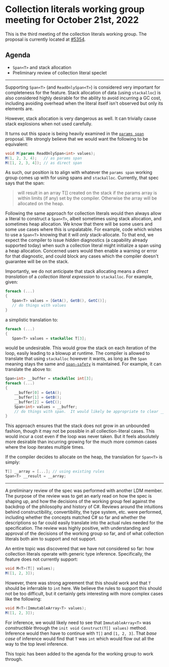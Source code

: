 # Collection literals working group meeting for October 21st, 2022

This is the third meeting of the collection literals working group. The proposal is currently located at [#5354](https://github.com/dotnet/csharplang/issues/5354).

## Agenda

* `Span<T>` and stack allocation
* Preliminary review of collection literal speclet

---

Supporting `Span<T>` (and `ReadOnlySpan<T>`) is considered very important for completeness for the feature.  Stack allocation of data (using `stackalloc`) is also considered highly desirable for the ability to avoid incurring a GC cost, including avoiding overhead when the literal itself isn't observed but only its elements are.

However, stack allocation is very dangerous as well.  It can trivially cause stack explosions when not used carefully.

It turns out this space is being heavily examined in the [`params span`](https://github.com/dotnet/csharplang/blob/main/proposals/params-span.md) proposal.  We strongly believe that we would want the following to be equivalent:

```c#
void M(params ReadOnlySpan<int> values);
M(1, 2, 3, 4);   // as params span
M([1, 2, 3, 4]); // as direct span
```

As such, our position is to align with whatever the `params span` working group comes up with for using spans and `stackalloc`.  Currently, that spec says that the span:

> will result in an array T[] created on the stack if the params array is within limits (if any) set by the compiler. Otherwise the array will be allocated on the heap.

Following the same approach for collection literals would then always allow a literal to construct a `Span<T>`, albeit sometimes using stack allocation, and sometimes heap allocation.  We know that there will be some users and some use cases where this is unpalatable.  For example, code which wishes to use a `Span<T>` knowing that it will *only* stack-allocate.  To that end, we expect the compiler to issue *hidden* diagnostics (a capability already supported today) when such a collection literal might initialize a span using a heap allocation.  Concerned users would then enable a warning or error for that diagnostic, and could block any cases which the compiler doesn't guarantee will be on the stack.

Importantly, we do not anticipate that stack allocating means a *direct translation* of a *collection literal expression* to `stackalloc`.  For example, given:

```c#
foreach (...)
{
   Span<T> values = [GetA(), GetB(), GetC()];
   // do things with values
}
```

a simplistic translation to:

```c#
foreach (...)
{
   Span<T> values = stackalloc T[3];
```

would be undesirable.  This would grow the stack on each iteration of the loop, easily leading to a blowup at runtime.  The compiler is allowed to translate that using `stackalloc` however it wants, as long as the `Span` meaning stays the same and [`span-safety`](https://github.com/dotnet/csharplang/blob/main/proposals/csharp-7.2/span-safety.md) is maintained.  For example, it can translate the above to:

```c#
Span<int> __buffer = stackalloc int[3];
foreach (...)
{
    __buffer[0] = GetA();
    __buffer[1] = GetB();
    __buffer[2] = GetC();
    Span<int> values = __buffer;
    // do things with span.  It would likely be appropriate to clear __buffer when the scope ends.
}
```

This approach ensures that the stack does not grow in an unbounded fashion, though it may not be possible in all collection-literal cases.  This would incur a cost even if the loop was never taken.  But it feels absolutely more desirable than incurring growing for the much more common cases where the loop iterates multiple times.

If the compiler decides to allocate on the heap, the translation for `Span<T>` is simply:

```c#
T[] __array = [...]; // using existing rules
Span<T> __result = __array;
```

---

A preliminary review of the spec was performed with another LDM member.  The purpose of the review was to get an early read on how the spec is shaping up, and how the decisions of the working group feel against the backdrop of the philosophy and history of C#.  Reviews around the intuitions behind constructibility, convertibility, the type system, etc. were performed, including whether the concepts matched C# so far and whether the descriptions so far could easily translate into the actual rules needed for the specification.  The review was highly positive, with understanding and approval of the decisions of the working group so far, and of what collection literals both aim to support and not support.

An entire topic was discovered that we have not considered so far: how collection literals operate with generic type inference.  Specifically, the feature does not currently support:

```c#
void M<T>(T[] values);
M([1, 2, 3]);
```

However, there was strong agreement that this should work and that `T` should be inferrable to `int` here.  We believe the rules to support this should not be too difficult, but it certainly gets interesting with more complex cases like the following:

```c#
void M<T>(ImmutableArray<T> values);
M([1, 2, 3]);
```

For inference, we would likely need to see that `ImmutableArray<T>` was *constructible* through the `init void Construct(T[] values)` method.  Inference would then have to continue with `T[]` and `[1, 2, 3]`.  That *base case* of inference would find that `T` was `int` which would flow out all the way to the top level inference.

This topic has been added to the agenda for the working group to work through.
